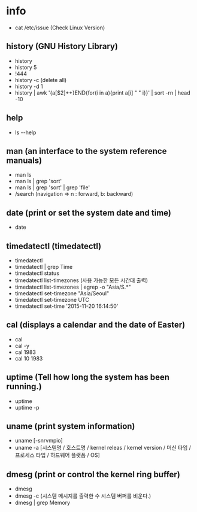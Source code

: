 # info

- cat /etc/issue (Check Linux Version)

## history (GNU History Library)

- history
- history 5
- !444
- history -c (delete all)
- history -d 1
- history | awk '{a[$2]++}END{for(i in a){print a[i] " " i}}' | sort -rn | head -10

## help

- ls --help

## man (an interface to the system reference manuals)

- man ls
- man ls | grep 'sort'
- man ls | grep 'sort' | grep 'file'
- /search (navigation => n : forward, b: backward)

## date (print or set the system date and time)

- date

## timedatectl (timedatectl)

- timedatectl
- timedatectl | grep Time
- timedatectl status
- timedatectl list-timezones (사용 가능한 모든 시간대 출력)
- timedatectl list-timezones |  egrep  -o "Asia/S.*"
- timedatectl set-timezone "Asia/Seoul"
- timedatectl set-timezone UTC
- timedatectl set-time '2015-11-20 16:14:50'

## cal (displays a calendar and the date of Easter)

- cal
- cal -y
- cal 1983
- cal 10 1983

## uptime (Tell how long the system has been running.)

- uptime
- uptime -p

## uname (print system information)

- uname [-snrvmpio]
- uname -a [시스템명 / 호스트명 / kernel releas /  kernel version / 머신 타입 / 프로세스 타입 / 하드웨어 플랫폼 / OS]

## dmesg (print or control the kernel ring buffer)

- dmesg
- dmesg -c (시스템 메시지를 출력한 수 시스템 버퍼를 비운다.)
- dmesg | grep Memory
